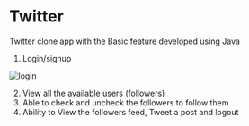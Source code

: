 # Twitter

Twitter clone app with the Basic feature developed using Java 
1. Login/signup

![login](https://user-images.githubusercontent.com/56632158/194717138-1165b24f-c860-44d9-a018-a8bc512bc982.png)


2. View all the available users (followers)
3. Able to check and uncheck the followers to follow them
4. Ability to View the followers feed, Tweet a post and logout
